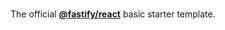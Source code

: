 <br>

The official **[@fastify/react](https://github.com/fastify/fastify-vite/tree/dev/packages/fastify-react)** basic starter template.
